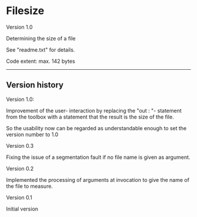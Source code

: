 # Filesize

Version 1.0

Determining the size of a file

See "readme.txt" for details.

Code extent: max. 142 bytes


---------------

Version history
---------------

Version 1.0:

Improvement of the user- interaction by replacing the "out : "- statement
from the toolbox with a statement that the result is the size of the file.

So the usability now can be regarded as understandable enough to set the
version number to 1.0


Version 0.3

Fixing the issue of a segmentation fault if no file name is given as argument.


Version 0.2

Implemented the processing of arguments at invocation to give the name of the file to measure.


Version 0.1

Initial version
